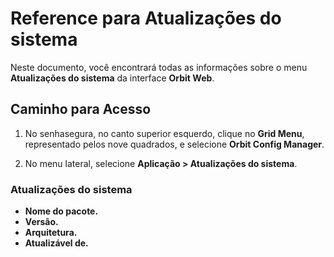 # Reference para Atualizações do sistema

Neste documento, você encontrará todas as informações sobre o menu **Atualizações do sistema** da interface **Orbit Web**.

## Caminho para Acesso

1. No senhasegura, no canto superior esquerdo, clique no **Grid Menu**, representado pelos nove quadrados, e selecione **Orbit Config Manager**.

2. No menu lateral, selecione **Aplicação > Atualizações do sistema**.

### Atualizações do sistema

* **Nome do pacote.**
* **Versão.**
* **Arquitetura.**
* **Atualizável de.**